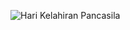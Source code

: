 ![Hari Kelahiran Pancasila](https://github.com/user-attachments/assets/b62b22d9-82a9-4412-bdeb-c2a6b8b2d6d9)
